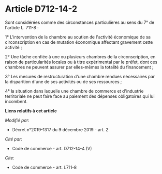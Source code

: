 # Article D712-14-2

Sont considérées comme des circonstances particulières au sens du 7° de l'article L. 711-8 :

1° L'intervention de la chambre au soutien de l'activité économique de sa circonscription en cas de mutation économique
affectant gravement cette activité ;

2° Une tâche confiée à une ou plusieurs chambres de la circonscription, en raison de particularités locales ou à titre
expérimental par le préfet, dont ces chambres ne peuvent assurer par elles-mêmes la totalité du financement ;

3° Les mesures de restructuration d'une chambre rendues nécessaires par la disparition d'une de ses activités ou de ses
ressources ;

4° la situation dans laquelle une chambre de commerce et d'industrie territoriale ne peut faire face au paiement des dépenses
obligatoires qui lui incombent.

**Liens relatifs à cet article**

_Modifié par_:

  - Décret n°2019-1317 du 9 décembre 2019 - art. 2

_Cité par_:

  - Code de commerce - art. D712-14-4 (V)

_Cite_:

  - Code de commerce - art. L711-8
